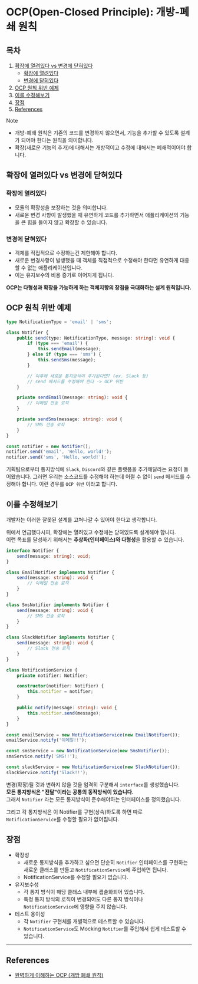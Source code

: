 # OCP(Open-Closed Principle): 개방-폐쇄 원칙

## 목차

1. [확장에 열려있다 vs 변경에 닫혀있다](#확장에-열려있다-vs-변경에-닫혀있다)
    - [확장에 열려있다](#확장에-열려있다)
    - [변경에 닫혀있다](#변경에-닫혀있다)
2. [OCP 원칙 위반 예제](#ocp-원칙-위반-예제)
3. [이를 수정해보기](#이를-수정해보기)
4. [장점](#장점)
5. [References](#references)

> [!NOTE]
>
> -   개방-폐쇄 원칙은 기존의 코드를 변경하지 않으면서, 기능을 추가할 수 있도록 설계가 되어야 한다는 원칙을 의미합니다.
> -   확장(새로운 기능의 추가)에 대해서는 개방적이고 수정에 대해서는 폐쇄적이어야 합니다.

## 확장에 열려있다 vs 변경에 닫혀있다

### 확장에 열려있다

-   모듈의 확장성을 보장하는 것을 의미합니다.
-   새로운 변경 사항이 발생했을 때 유연하게 코드를 추가하면서 애플리케이션의 기능을 큰 힘을 들이지 않고 확장할 수 있습니다.

### 변경에 닫혀있다

-   객체를 직접적으로 수정하는건 제한해야 합니다.
-   새로운 변경사항이 발생했을 때 객체를 직접적으로 수정해야 한다면 유연하게 대응할 수 없는 애플리케이션입니다.
-   이는 유지보수의 비용 증가로 이어지게 됩니다.

**OCP는 다형성과 확장을 가능하게 하는 객체지향의 장점을 극대화하는 설계 원칙입니다.**

## OCP 원칙 위반 예제

```typescript
type NotificationType = 'email' | 'sms';

class Notifier {
    public send(type: NotificationType, message: string): void {
        if (type === 'email') {
            this.sendEmail(message);
        } else if (type === 'sms') {
            this.sendSms(message);
        }

        // 이후에 새로운 통지방식이 추가된다면? (ex. Slack 등)
        // send 메서드를 수정해야 한다 -> OCP 위반
    }

    private sendEmail(message: string): void {
        // 이메일 전송 로직
    }

    private sendSms(message: string): void {
        // SMS 전송 로직
    }
}

const notifier = new Notifier();
notifier.send('email', 'Hello, world!');
notifier.send('sms', 'Hello, world!');
```

기획팀으로부터 통지방식에 `Slack`, `Discord`와 같은 플랫폼을 추가해달라는 요청이 들어왔습니다. 그러면 우리는 소스코드를 수정해야 하는데 어쩔 수 없이 `send` 메서드를 수정해야 합니다. 이런 경우를 `OCP 위반` 이라고 합니다.

## 이를 수정해보기

개발자는 이러한 잘못된 설계를 고쳐나갈 수 있어야 한다고 생각합니다.

위에서 언급했다시피, 확장에는 열려있고 수정에는 닫혀있도록 설계해야 합니다.<br/>
이런 목표를 달성하기 위해서는 **추상화(인터페이스)와 다형성**을 활용할 수 있습니다.

```typescript
interface Notifier {
    send(message: string): void;
}

class EmailNotifier implements Notifier {
    send(message: string): void {
        // 이메일 전송 로직
    }
}

class SmsNotifier implements Notifier {
    send(message: string): void {
        // SMS 전송 로직
    }
}

class SlackNotifier implements Notifier {
    send(message: string): void {
        // Slack 전송 로직
    }
}

class NotificationService {
    private notifier: Notifier;

    constructor(notifier: Notifier) {
        this.notifier = notifier;
    }

    public notify(message: string): void {
        this.notifier.send(message);
    }
}

const emailService = new NotificationService(new EmailNotifier());
emailService.notify('이메일!!');

const smsService = new NotificationService(new SmsNotifier());
smsService.notify('SMS!!');

const slackService = new NotificationService(new SlackNotifier());
slackService.notify('Slack!!');
```

변경(확장)될 것과 변하지 않을 것을 엄격히 구분해서 `interface`를 생성했습니다.<br/>
**모든 통지방식은 "전달"이라는 공통의 동작방식이 있습니다.** <br/>
그래서 `Notifier` 라는 모든 통지방식이 준수해야하는 인터페이스를 정의했습니다.

그리고 각 통지방식은 이 Notifier를 구현(상속)하도록 하면 따로 `NotificationService`를 수정할 필요가 없어집니다.

## 장점

-   확장성
    -   새로운 통지방식을 추가하고 싶으면 단순히 `Notifier` 인터페이스를 구현하는 새로운 클래스를 만들고 `NotificationService`에 주입하면 됩니다.
    -   NotificationService를 수정할 필요가 없습니다.
-   유지보수성
    -   각 통지 방식이 해당 클래스 내부에 캡슐화되어 있습니다.
    -   특정 통지 방식의 로직이 변경되어도 다른 통지 방식이나 `NotificationService`에 영향을 주지 않습니다.
-   테스트 용이성
    -   각 `Notifier` 구현체를 개별적으로 테스트할 수 있습니다.
    -   `NotificationService`도 Mocking `Notifier`를 주입해서 쉽게 테스트할 수 있습니다.

---

## References

-   [완벽하게 이해하는 OCP (개방 폐쇄 원칙)](https://inpa.tistory.com/entry/OOP-%F0%9F%92%A0-%EC%95%84%EC%A3%BC-%EC%89%BD%EA%B2%8C-%EC%9D%B4%ED%95%B4%ED%95%98%EB%8A%94-OCP-%EA%B0%9C%EB%B0%A9-%ED%8F%90%EC%87%84-%EC%9B%90%EC%B9%99)
